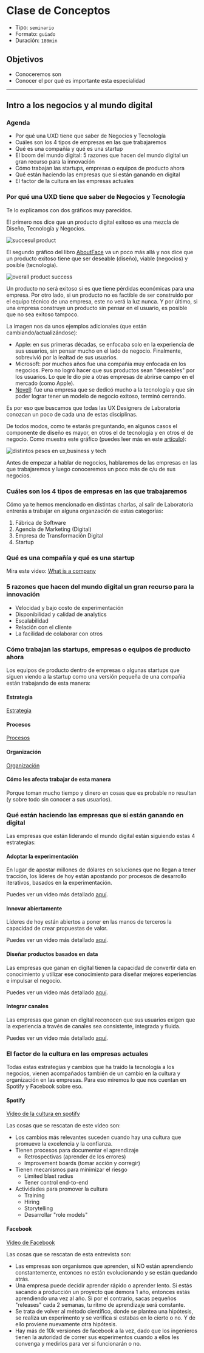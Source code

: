 # Clase de Conceptos

- Tipo: `seminario`
- Formato: `guiado`
- Duración: `180min`

## Objetivos

- Conoceremos son
- Conocer el por qué es importante esta especialidad

***

## Intro a los negocios y al mundo digital

### Agenda

- Por qué una UXD tiene que saber de Negocios y Tecnología
- Cuáles son los 4 tipos de empresas en las que trabajaremos
- Qué es una compañía y qué es una startup
- El boom del mundo digital: 5 razones que hacen del mundo digital un gran
  recurso para la innovación
- Cómo trabajan las startups, empresas o equipos de producto ahora
- Qué están haciendo las empresas que sí están ganando en digital
- El factor de la cultura en las empresas actuales

### Por qué una UXD tiene que saber de Negocios y Tecnología

Te lo explicamos con dos gráficos muy parecidos. 

El primero nos dice que un producto digital exitoso es una mezcla de Diseño,
Tecnología y Negocios. 

![succesul product](https://lh4.googleusercontent.com/EigZnNr6llXzx9v0DIxDObubSES4CVDyppnIBFjEfZNFJnFPGndJwoCjdY_Tozs6WO1LrJ42ee90hGSZRq8OcJZF_N4FVd_Uq0JOEQd7aNirYm8P_POSItcjhKDMuCx0iaKStFo7S84)

El segundo gráfico del libro [AboutFace](https://www.amazon.com/About-Face-Essentials-Interaction-Design/dp/1118766571/ref=sr_1_1?ie=UTF8&qid=1517959313&sr=8-1&keywords=aboutface) va un poco más allá
y nos dice que un producto exitoso tiene que ser deseable (diseño), viable
(negocios) y posible (tecnología). 

![overall product success](https://lh4.googleusercontent.com/BCBkpIcgCtBfWKM6lgDDj5JVo18O-DGofWRGt0g7cCPEr2BuKVXLSWfrASN2pGXBS7X3BplKzo-IighQ41kVKvOz7Ru9PnjrGgCqpRIgWKymFrAuSaYVQH0Aapd6BUGCovKLZnoIwJ80)

Un producto no será exitoso si es que tiene pérdidas económicas para una
empresa. Por otro lado, si un producto no es factible de ser construido por el
equipo técnico de una empresa, este no verá la luz nunca. Y por último, si una
empresa construye un producto sin pensar en el usuario, es posible que no sea
exitoso tampoco. 

La imagen nos da unos ejemplos adicionales (que están cambiando/actualizándose):

- Apple: en sus primeras décadas, se enfocaba solo en la experiencia de sus
  usuarios, sin pensar mucho en el lado de negocio. Finalmente, sobrevivió por
  la lealtad de sus usuarios.
- Microsoft: por muchos años fue una compañía muy enfocada en los negocios. Pero
  no logró hacer que sus productos sean "deseables" por los usuarios. Lo que le
  dio pie a otras empresas de abrirse campo en el mercado (como Apple).
- [Novell](https://es.wikipedia.org/wiki/Novell): fue una empresa que se dedicó
  mucho a la tecnología y que sin poder lograr tener un modelo de negocio
  exitoso, terminó cerrando. 

Es por eso que buscamos que todas las UX Designers de Laboratoria conozcan un
poco de cada una de estas disciplinas.

De todos modos, como te estarás preguntando, en algunos casos el componente de
diseño es mayor, en otros el de tecnología y en otros el de negocio. Como
muestra este gráfico (puedes leer más en este [artículo](https://uxdesign.cc/the-evolution-of-ux-challenges-5e1748b82ede)):

![distintos pesos en ux,business y tech](https://cdn-images-1.medium.com/max/1600/1*HlaP27dGpKAqFbWm8-kBOQ.png)

Antes de empezar a hablar de negocios, hablaremos de las empresas en las que
trabajaremos y luego conoceremos un poco más de c/u de sus negocios.

### Cuáles son los 4 tipos de empresas en las que trabajaremos

Cómo ya te hemos mencionado en distintas charlas, al salir de Laboratoria
entrerás a trabajar en alguna organzación de estas categorías:

1. Fábrica de Software
1. Agencia de Marketing (Digital)
1. Empresa de Transformación Digital
1. Startup

### Qué es una compañía y qué es una startup

Mira este video:
[What is a company](https://youtu.be/Gt-rwCUWfqw)

### 5 razones que hacen del mundo digital un gran recurso para la innovación

- Velocidad y bajo costo de experimentación
- Disponibilidad y calidad de analytics
- Escalabilidad
- Relación con el cliente
- La facilidad de colaborar con otros

### Cómo trabajan las startups, empresas o equipos de producto ahora

Los equipos de producto dentro de empresas o algunas startups que siguen viendo
a la startup como una versión pequeña de una compañia están trabajando de esta
manera:

#### Estrategia

[Estrategia](https://youtu.be/rr4g-JxGQoM)

#### Procesos

[Procesos](https://youtu.be/IrcP_IQuYk4)

#### Organización

[Organización](https://youtu.be/VmPTQk5LVlc)

#### Cómo les afecta trabajar de esta manera

Porque toman mucho tiempo y dinero en cosas que es probable no resultan (y sobre
todo sin conocer a sus usuarios).

### Qué están haciendo las empresas que sí están ganando en digital

Las empresas que están liderando el mundo digital están siguiendo estas 4
estrategias:

#### Adoptar la experimentación

En lugar de apostar millones de dólares en soluciones que no llegan a tener
tracción, los líderes de hoy están apostando por procesos de desarrollo
iterativos, basados en la experimentación.

Puedes ver un video más detallado [aquí](https://www.useloom.com/share/94bee9d273224ec89c5c62497b0fa202).

#### Innovar abiertamente

Líderes de hoy están abiertos a poner en las manos de terceros la capacidad de
crear propuestas de valor.

Puedes ver un video más detallado [aquí](https://www.useloom.com/share/9f176c2b948a4b4b8318b5cec8c31b78).

#### Diseñar productos basados en data

Las empresas que ganan en digital tienen la capacidad de convertir data en
conocimiento y utilizar ese conocimiento para diseñar mejores experiencias e
impulsar el negocio.

Puedes ver un video más detallado [aquí](https://www.useloom.com/share/517a6902bca84a57bebed48c7b751a00).

#### Integrar canales

Las empresas que ganan en digital reconocen que sus usuarios exigen que la
experiencia a través de canales sea consistente, integrada y fluida.

Puedes ver un video más detallado [aquí](https://www.useloom.com/share/d01b726ae01a4f58a0186ae73bbf0610).

### El factor de la cultura en las empresas actuales

Todas estas estrategias y cambios que ha traido la tecnología a los negocios,
vienen acompañados también de un cambio en la cultura y organización en las
empresas. Para eso miremos lo que nos cuentan en Spotify y Facebook sobre eso.

#### Spotify

[Video de la cultura en spotify](https://vimeo.com/94950270)

Las cosas que se rescatan de este video son:

- Los cambios más relevantes suceden cuando hay una cultura que promueve la
  excelencia y la confianza.
- Tienen procesos para documentar el aprendizaje
  - Retrospectivas (aprender de los errores)
  - Improvement boards (tomar acción y corregir)
- Tienen mecanismos para minimizar el riesgo
  - Limited blast radius
  - Tener control end-to-end
- Actividades para promover la cultura
  - Training
  - Hiring
  - Storytelling
  - Desarrollar "role models"

#### Facebook

[Video de Facebook](https://www.youtube.com/watch?time_continue=580&v=Lb4IcGF5iTQ)

Las cosas que se rescatan de esta entrevista son:

- Las empresas son organismos que aprenden, si NO están aprendiendo
  constantemente, entonces no están evolucionando y se están quedando atrás.
- Una empresa puede decidir aprender rápido o aprender lento. Si estás sacando a
  producción un proyecto que demora 1 año, entonces estás aprendiendo una vez al
  año. Si por el contrario, sacas pequeños "releases" cada 2 semanas, tu ritmo
  de aprendizaje será constante.
- Se trata de volver al método científico, donde se plantea una hipótesis, se
  realiza un experimento y se verifica si estabas en lo cierto o no. Y de ello
  proviene nuevamente otra hipótesis.
- Hay más de 10k versiones de facebook a la vez, dado que los ingenieros tienen
  la autoridad de correr sus experimentos cuando a ellos les convenga y medirlos
  para ver si funcionarán o no.
